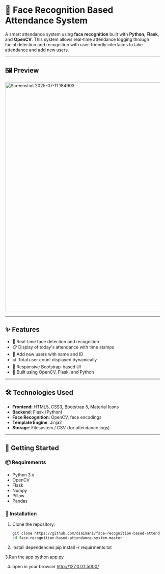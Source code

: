 # 🎯 Face Recognition Based Attendance System

A smart attendance system using **face recognition** built with **Python**, **Flask**, and **OpenCV**. This system allows real-time attendance logging through facial detection and recognition with user-friendly interfaces to take attendance and add new users.

---

## 🖼 Preview

<img width="1851" height="747" alt="Screenshot 2025-07-11 184903" src="https://github.com/user-attachments/assets/751a710d-91f5-4796-abda-6b7efbb64b2c" />

---

## ✨ Features

- 🤖 Real-time face detection and recognition
- 📋 Display of today's attendance with time stamps
- 👤 Add new users with name and ID
- 📊 Total user count displayed dynamically
- 📱 Responsive Bootstrap-based UI
- 🧠 Built using OpenCV, Flask, and Python

---

## 🛠 Technologies Used

- **Frontend**: HTML5, CSS3, Bootstrap 5, Material Icons
- **Backend**: Flask (Python)
- **Face Recognition**: OpenCV, face encodings
- **Template Engine**: Jinja2
- **Storage**: Filesystem / CSV (for attendance logs)

---

## 🚀 Getting Started

### 📦 Requirements

- Python 3.x
- OpenCV
- Flask
- Numpy
- Pillow
- Pandas

### 🔧 Installation

1. Clone the repository:
   ```bash
   git clone https://github.com/dsaimani/face-recognition-based-attendance-system-master.git
   cd face-recognition-based-attendance-system-master

2. Install dependencies
        pip install -r requirments.txt

3.Run the app
      python app.py

4. open in your browser
         http://127.0.0.1:5000/

